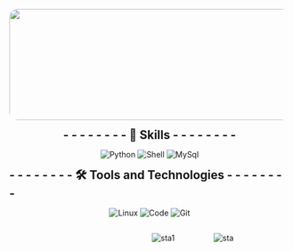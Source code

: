 <p align="center" >

<img src="./assets/Anderson.jpg" style="width: 550; height: 200px; border-radius: 15px;display: flex;"> 


<h2 style="margin: auto;text-align: center; justify-content: center; align-items: center; display: flex;"> - - - - - - - - 💪 Skills - - - - - - - - </h2> 

<nav style="margin: auto; text-align: center;justify-content: center; align-items: center; display: flex;"> 

![Python](https://img.shields.io/badge/Python-3776AB?style=for-the-badge&logo=python&logoColor=white)
![Shell](https://img.shields.io/badge/Shell_Script-121011?style=for-the-badge&logo=gnu-bash&logoColor=white) 
![MySql](https://img.shields.io/badge/MySQL-005C84?style=for-the-badge&logo=mysql&logoColor=white) 

</nav>

<h2 style="margin: auto;text-align: center justify-content: center; align-items: center; display: flex;"> - - - - - - - - 🛠️ Tools and Technologies - -  - - - - - - </h2> 

<nav style="margin: auto; text-align: center; justify-content: center; align-items: center; display: flex;"> 

![Linux](https://img.shields.io/badge/Linux-FCC624?style=for-the-badge&logo=linux&logoColor=black)
![Code](https://img.shields.io/badge/Visual_Studio_Code-0078D4?style=for-the-badge&logo=visual%20studio%20code&logoColor=white)
![Git](https://img.shields.io/badge/GIT-E44C30?style=for-the-badge&logo=git&logoColor=white)

</nav>

<div style="margin-left: 155px; justify-content: center; align-items: center; display:block; justify-content: center; align-items: center; display: flex;">


![sta1](https://github-readme-stats.vercel.app/api?username=and3510&theme=blue-green)


<div style="margin-left: 70px">

![sta](https://github-readme-stats.vercel.app/api/top-langs/?username=and3510&theme=blue-green)

</div>

</div>

</p>





